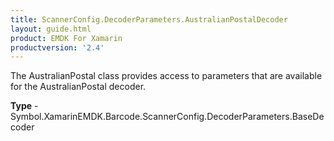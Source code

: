 ```yaml
---
title: ScannerConfig.DecoderParameters.AustralianPostalDecoder
layout: guide.html 
product: EMDK For Xamarin 
productversion: '2.4' 
---
```

The AustralianPostal class provides access to parameters that are available for the AustralianPostal decoder.

**Type** - Symbol.XamarinEMDK.Barcode.ScannerConfig.DecoderParameters.BaseDecoder




